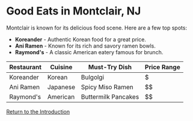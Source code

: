 # Good Eats in Montclair, NJ

Montclair is known for its delicious food scene. Here are a few top spots:

- **Koreander** - Authentic Korean food for a great price.
- **Ani Ramen** - Known for its rich and savory ramen bowls.
- **Raymond's** - A classic American eatery famous for brunch.

| Restaurant   | Cuisine       | Must-Try Dish        | Price Range |
|--------------|---------------|----------------------|-------------|
| Koreander    | Korean        | Bulgolgi            | $            |
| Ani Ramen    | Japanese      | Spicy Miso Ramen    | $$          |
| Raymond's    | American      | Buttermilk Pancakes | $$          |

[Return to the Introduction](introduction.md)
